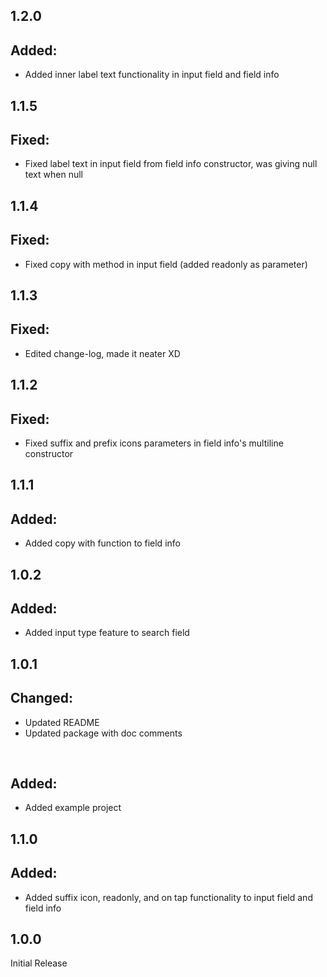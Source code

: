 
## 1.2.0

<h2>Added:</h2>
<ul>
    <li>Added inner label text functionality in input field and field info</li>
</ul>

## 1.1.5

<h2>Fixed:</h2>
<ul>
    <li>Fixed label text in input field from field info constructor, was giving null text when null</li>
</ul>

## 1.1.4

<h2>Fixed:</h2>
<ul>
    <li>Fixed copy with method in input field (added readonly as parameter)</li>
</ul>

## 1.1.3

<h2>Fixed:</h2>
<ul>
    <li>Edited change-log, made it neater XD</li>
</ul>

## 1.1.2

<h2>Fixed:</h2>
<ul>
    <li>Fixed suffix and prefix icons parameters in field info's multiline constructor</li>
</ul>

## 1.1.1

<h2>Added:</h2>
<ul>
    <li>Added copy with function to field info</li>
</ul>

## 1.0.2

<h2>Added:</h2>
<ul>
    <li>Added input type feature to search field</li>
</ul>

## 1.0.1

<h2>Changed:</h2>
<ul>
    <li>Updated README</li>
    <li>Updated package with doc comments</li>
</ul>
<br>
<h2>Added:</h2>
<ul>
    <li>Added example project</li>
</ul>


## 1.1.0

<h2>Added:</h2>
<ul>
    <li>Added suffix icon, readonly, and on tap functionality to input field and field info</li>
</ul>


## 1.0.0

Initial Release




